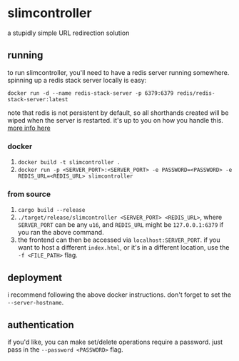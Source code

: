 # slimcontroller

a stupidly simple URL redirection solution

## running

to run slimcontroller, you'll need to have a redis server running somewhere. spinning up a redis stack server locally is easy:

`docker run -d --name redis-stack-server -p 6379:6379 redis/redis-stack-server:latest`

note that redis is not persistent by default, so all shorthands created will be wiped when the server is restarted. it's up to you on how you handle this. [more info here](https://redis.io/docs/latest/operate/oss_and_stack/management/persistence/)

### docker

1. `docker build -t slimcontroller .`
2. `docker run -p <SERVER_PORT>:<SERVER_PORT> -e PASSWORD=<PASSWORD> -e REDIS_URL=<REDIS_URL> slimcontroller`

### from source

1. `cargo build --release`
2. `./target/release/slimcontroller <SERVER_PORT> <REDIS_URL>`, where `SERVER_PORT` can be any `u16`, and `REDIS_URL` might be `127.0.0.1:6379` if you ran the above command.
3. the frontend can then be accessed via `localhost:SERVER_PORT`. if you want to host a different `index.html`, or it's in a different location, use the `-f <FILE_PATH>` flag.

## deployment

i recommend following the above docker instructions. don't forget to set the `--server-hostname`.

## authentication

if you'd like, you can make set/delete operations require a password. just pass in the `--password <PASSWORD>` flag.
